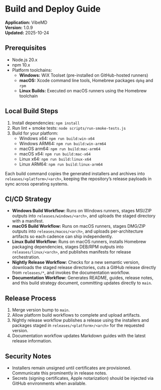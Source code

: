 # Build and Deploy Guide

**Application:** VibeMD  
**Version:** 1.0.9  
**Updated:** 2025-10-24

## Prerequisites

- Node.js 20.x
- npm 10.x
- Platform toolchains:
  - **Windows:** WiX Toolset (pre-installed on GitHub-hosted runners)
  - **macOS:** Xcode command line tools, Homebrew packages `dpkg` and `rpm`
  - **Linux Builds:** Executed on macOS runners using the Homebrew toolchain

## Local Build Steps

1. Install dependencies: `npm install`
2. Run lint + smoke tests: `node scripts/run-smoke-tests.js`
3. Build for your platform:
   - Windows x64: `npm run build:win-x64`
   - Windows ARM64: `npm run build:win-arm64`
   - macOS arm64: `npm run build:mac-arm64`
   - macOS x64: `npm run build:mac-x64`
   - Linux x64: `npm run build:linux-x64`
   - Linux ARM64: `npm run build:linux-arm64`

Each build command copies the generated installers and archives into `releases/<platform>/<arch>`, keeping the repository’s release payloads in sync across operating systems.

## CI/CD Strategy

- **Windows Build Workflow:** Runs on Windows runners, stages MSI/ZIP outputs into `releases/windows/<arch>`, and uploads the staged directory with a manifest.
- **macOS Build Workflow:** Runs on macOS runners, stages DMG/ZIP outputs into `releases/macos/<arch>`, and uploads per-architecture artifacts so each cadence can ship independently.
- **Linux Build Workflow:** Runs on macOS runners, installs Homebrew packaging dependencies, stages DEB/RPM outputs into `releases/linux/<arch>`, and publishes manifests for release orchestration.
- **Nightly Release Workflow:** Checks for a new semantic version, downloads the staged release directories, cuts a GitHub release directly from `releases/*`, and invokes the documentation workflow.
- **Documentation Workflow:** Generates README, guides, release notes, and this build strategy document, committing updates directly to `main`.

## Release Process

1. Merge version bump to `main`.
2. Allow platform build workflows to complete and upload artifacts.
3. Nightly release workflow publishes a release using the installers and packages staged in `releases/<platform>/<arch>` for the requested version.
4. Documentation workflow updates Markdown guides with the latest release information.

## Security Notes

- Installers remain unsigned until certificates are provisioned. Communicate this prominently in release notes.
- Secrets (signing certificates, Apple notarization) should be injected via GitHub environments when available.
